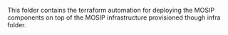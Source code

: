This folder contains the terraform automation for deploying the MOSIP components on top of the MOSIP infrastructure provisioned though infra folder.
